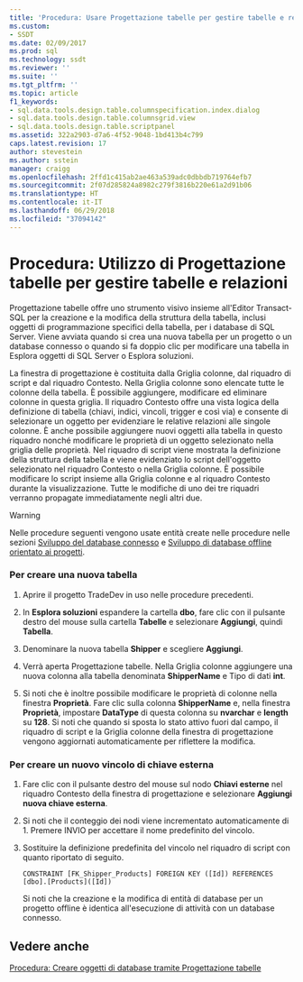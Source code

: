 ```yaml
---
title: 'Procedura: Usare Progettazione tabelle per gestire tabelle e relazioni | Microsoft Docs'
ms.custom:
- SSDT
ms.date: 02/09/2017
ms.prod: sql
ms.technology: ssdt
ms.reviewer: ''
ms.suite: ''
ms.tgt_pltfrm: ''
ms.topic: article
f1_keywords:
- sql.data.tools.design.table.columnspecification.index.dialog
- sql.data.tools.design.table.columnsgrid.view
- sql.data.tools.design.table.scriptpanel
ms.assetid: 322a2903-d7a6-4f52-9048-1bd413b4c799
caps.latest.revision: 17
author: stevestein
ms.author: sstein
manager: craigg
ms.openlocfilehash: 2ffd1c415ab2ae463a539adc0dbbdb719764efb7
ms.sourcegitcommit: 2f07d285824a8982c279f3816b220e61a2d91b06
ms.translationtype: HT
ms.contentlocale: it-IT
ms.lasthandoff: 06/29/2018
ms.locfileid: "37094142"
---
```

# <a name="how-to-use-the-table-designer-to-manage-tables-and-relationships"></a>Procedura: Utilizzo di Progettazione tabelle per gestire tabelle e relazioni
Progettazione tabelle offre uno strumento visivo insieme all'Editor Transact\-SQL per la creazione e la modifica della struttura della tabella, inclusi oggetti di programmazione specifici della tabella, per i database di SQL Server.  Viene avviata quando si crea una nuova tabella per un progetto o un database connesso o quando si fa doppio clic per modificare una tabella in Esplora oggetti di SQL Server o Esplora soluzioni.  
  
La finestra di progettazione è costituita dalla Griglia colonne, dal riquadro di script e dal riquadro Contesto. Nella Griglia colonne sono elencate tutte le colonne della tabella. È possibile aggiungere, modificare ed eliminare colonne in questa griglia.  Il riquadro Contesto offre una vista logica della definizione di tabella (chiavi, indici, vincoli, trigger e così via) e consente di selezionare un oggetto per evidenziare le relative relazioni alle singole colonne. È anche possibile aggiungere nuovi oggetti alla tabella in questo riquadro nonché modificare le proprietà di un oggetto selezionato nella griglia delle proprietà. Nel riquadro di script viene mostrata la definizione della struttura della tabella e viene evidenziato lo script dell'oggetto selezionato nel riquadro Contesto o nella Griglia colonne. È possibile modificare lo script insieme alla Griglia colonne e al riquadro Contesto durante la visualizzazione. Tutte le modifiche di uno dei tre riquadri verranno propagate immediatamente negli altri due.  
  
> [!WARNING]  
> Nelle procedure seguenti vengono usate entità create nelle procedure nelle sezioni [Sviluppo del database connesso](../ssdt/connected-database-development.md) e [Sviluppo di database offline orientato ai progetti](../ssdt/project-oriented-offline-database-development.md).  
  
### <a name="to-create-a-new-table"></a>Per creare una nuova tabella  
  
1.  Aprire il progetto TradeDev in uso nelle procedure precedenti.  
  
2.  In **Esplora soluzioni** espandere la cartella **dbo**, fare clic con il pulsante destro del mouse sulla cartella **Tabelle** e selezionare **Aggiungi**, quindi **Tabella**.  
  
3.  Denominare la nuova tabella **Shipper** e scegliere **Aggiungi**.  
  
4.  Verrà aperta Progettazione tabelle. Nella Griglia colonne aggiungere una nuova colonna alla tabella denominata **ShipperName** e Tipo di dati **int**.  
  
5.  Si noti che è inoltre possibile modificare le proprietà di colonne nella finestra **Proprietà**. Fare clic sulla colonna **ShipperName** e, nella finestra **Proprietà**, impostare **DataType** di questa colonna su **nvarchar** e **length** su **128**. Si noti che quando si sposta lo stato attivo fuori dal campo, il riquadro di script e la Griglia colonne della finestra di progettazione vengono aggiornati automaticamente per riflettere la modifica.  
  
### <a name="to-create-a-new-foreign-key-constraint"></a>Per creare un nuovo vincolo di chiave esterna  
  
1.  Fare clic con il pulsante destro del mouse sul nodo **Chiavi esterne** nel riquadro Contesto della finestra di progettazione e selezionare **Aggiungi nuova chiave esterna**.  
  
2.  Si noti che il conteggio dei nodi viene incrementato automaticamente di 1. Premere INVIO per accettare il nome predefinito del vincolo.  
  
3.  Sostituire la definizione predefinita del vincolo nel riquadro di script con quanto riportato di seguito.  
  
    ```  
    CONSTRAINT [FK_Shipper_Products] FOREIGN KEY ([Id]) REFERENCES [dbo].[Products]([Id])  
    ```  
  
    Si noti che la creazione e la modifica di entità di database per un progetto offline è identica all'esecuzione di attività con un database connesso.  
  
## <a name="see-also"></a>Vedere anche  
[Procedura: Creare oggetti di database tramite Progettazione tabelle](../ssdt/how-to-create-database-objects-using-table-designer.md)  
  
